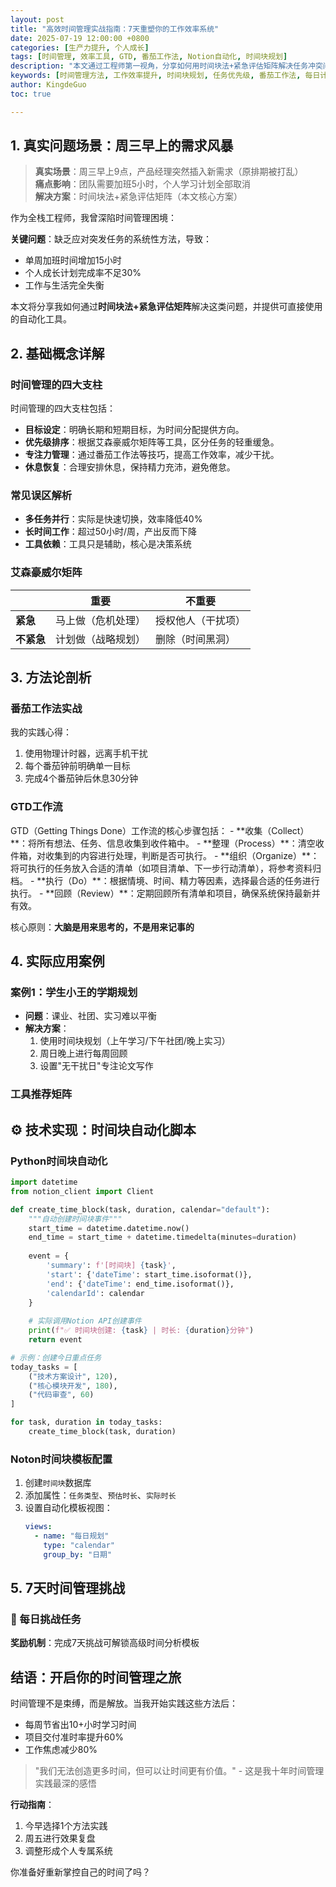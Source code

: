 ```yaml
---
layout: post
title: "高效时间管理实战指南：7天重塑你的工作效率系统"
date: 2025-07-19 12:00:00 +0800
categories: [生产力提升, 个人成长]
tags: [时间管理, 效率工具, GTD, 番茄工作法, Notion自动化, 时间块规划]
description: "本文通过工程师第一视角，分享如何用时间块法+紧急评估矩阵解决任务冲突问题。您将获得可立即执行的Python自动化脚本、Notion模板配置指南和7天挑战计划"
keywords: [时间管理方法, 工作效率提升, 时间块规划, 任务优先级, 番茄工作法, 每日计划]
author: KingdeGuo
toc: true

---
```


## 1. 真实问题场景：周三早上的需求风暴

> **真实场景**：周三早上9点，产品经理突然插入新需求（原排期被打乱）  
> **痛点影响**：团队需要加班5小时，个人学习计划全部取消  
> **解决方案**：时间块法+紧急评估矩阵（本文核心方案）

作为全栈工程师，我曾深陷时间管理困境：
<center>
<div class="echarts-container visualization-container" data-option='{
  "title": {
    "text": "周三时间安排冲突"
  },
  "tooltip": {
    "trigger": "axis",
    "axisPointer": {
      "type": "shadow"
    }
  },
  "xAxis": {
    "type": "category",
    "data": ["09:00", "11:00", "14:00", "15:00", "19:00", "22:00"]
  },
  "yAxis": {
    "type": "category",
    "data": ["技术方案设计", "代码开发", "团队会议", "紧急需求会议", "方案调整", "加班开发"]
  },
  "series": [{
    "type": "bar",
    "data": [2, 3, 1, 1.5, 2, 3],
    "name": "时间占用(小时)"
  }]
}'>
</div>
</center>

**关键问题**：缺乏应对突发任务的系统性方法，导致：
- 单周加班时间增加15小时
- 个人成长计划完成率不足30%
- 工作与生活完全失衡

本文将分享我如何通过**时间块法+紧急评估矩阵**解决这类问题，并提供可直接使用的自动化工具。

## 2. 基础概念详解

### 时间管理的四大支柱
时间管理的四大支柱包括：
- **目标设定**：明确长期和短期目标，为时间分配提供方向。
- **优先级排序**：根据艾森豪威尔矩阵等工具，区分任务的轻重缓急。
- **专注力管理**：通过番茄工作法等技巧，提高工作效率，减少干扰。
- **休息恢复**：合理安排休息，保持精力充沛，避免倦怠。

### 常见误区解析
- **多任务并行**：实际是快速切换，效率降低40%
- **长时间工作**：超过50小时/周，产出反而下降
- **工具依赖**：工具只是辅助，核心是决策系统

### 艾森豪威尔矩阵
|          | 重要               | 不重要             |
|----------|--------------------|--------------------|
| **紧急** | 马上做（危机处理） | 授权他人（干扰项） |
| **不紧急** | 计划做（战略规划） | 删除（时间黑洞）   |

## 3. 方法论剖析

### 番茄工作法实战
<center>
<div class="echarts-container visualization-container" data-option='{
  "title": {
    "text": "番茄工作法时间分配"
  },
  "tooltip": {
    "trigger": "axis",
    "axisPointer": {
      "type": "shadow"
    }
  },
  "xAxis": {
    "type": "category",
    "data": ["09:00", "09:25", "09:30", "09:55"]
  },
  "yAxis": {
    "type": "category",
    "data": ["工作任务1", "短暂休息", "工作任务2"]
  },
  "series": [{
    "type": "bar",
    "data": [25, 5, 25],
    "name": "时间(分钟)"
  }]
}'>
</div>
</center>

我的实践心得：
1. 使用物理计时器，远离手机干扰
2. 每个番茄钟前明确单一目标
3. 完成4个番茄钟后休息30分钟

### GTD工作流
<center>
<div class="chartjs-container visualization-container" data-type="radar" data-config='{
  "data": {
    "labels": ["黄金时段(9-11点)", "平稳时段(14-16点)", "低谷时段(20-22点)"],
    "datasets": [{
      "label": "能量水平",
      "data": [35, 25, 40],
      "backgroundColor": "rgba(255, 99, 132, 0.2)",
      "borderColor": "rgba(255, 99, 132, 1)",
      "pointBackgroundColor": "rgba(255, 99, 132, 1)",
      "pointBorderColor": "#fff",
      "pointHoverBackgroundColor": "#fff",
      "pointHoverBorderColor": "rgba(255, 99, 132, 1)"
    }]
  },
  "options": {
    "responsive": true,
    "maintainAspectRatio": false,
    "scales": {
      "r": {
        "angleLines": { "display": false },
        "suggestedMin": 0,
        "suggestedMax": 50
      }
    },
    "plugins": {
      "title": {
        "display": true,
        "text": "每日能量波动"
      }
    }
  }
}'>
</div>
</center>
GTD（Getting Things Done）工作流的核心步骤包括：
- **收集（Collect）**：将所有想法、任务、信息收集到收件箱中。
- **整理（Process）**：清空收件箱，对收集到的内容进行处理，判断是否可执行。
- **组织（Organize）**：将可执行的任务放入合适的清单（如项目清单、下一步行动清单），将参考资料归档。
- **执行（Do）**：根据情境、时间、精力等因素，选择最合适的任务进行执行。
- **回顾（Review）**：定期回顾所有清单和项目，确保系统保持最新并有效。

核心原则：**大脑是用来思考的，不是用来记事的**

## 4. 实际应用案例

### 案例1：学生小王的学期规划
- **问题**：课业、社团、实习难以平衡
- **解决方案**：
  1. 使用时间块规划（上午学习/下午社团/晚上实习）
  2. 周日晚上进行每周回顾
  3. 设置"无干扰日"专注论文写作

### 工具推荐矩阵
<div class="plotly-chart visualization-container" data-plotly-data='[
  {
    "x": [1, 2, 3],
    "y": [10, 20, 15],
    "mode": "markers",
    "type": "scatter",
    "name": "任务管理",
    "text": ["Todoist", "Trello", "Asana"],
    "marker": { "size": 12 }
  },
  {
    "x": [1, 2],
    "y": [5, 25],
    "mode": "markers",
    "type": "scatter",
    "name": "日历规划",
    "text": ["Google Calendar", "Outlook Calendar"],
    "marker": { "size": 12 }
  },
  {
    "x": [1, 2],
    "y": [30, 35],
    "mode": "markers",
    "type": "scatter",
    "name": "专注辅助",
    "text": ["Forest", "Focusmate"],
    "marker": { "size": 12 }
  }
]' data-plotly-layout='{
  "title": "时间管理工具推荐矩阵",
  "xaxis": { "title": "易用性" },
  "yaxis": { "title": "功能丰富度" }
}'></div>

## ⚙️ 技术实现：时间块自动化脚本

### Python时间块自动化
```python
import datetime
from notion_client import Client

def create_time_block(task, duration, calendar="default"):
    """自动创建时间块事件"""
    start_time = datetime.datetime.now()
    end_time = start_time + datetime.timedelta(minutes=duration)
    
    event = {
        'summary': f'[时间块] {task}',
        'start': {'dateTime': start_time.isoformat()},
        'end': {'dateTime': end_time.isoformat()},
        'calendarId': calendar
    }
    
    # 实际调用Notion API创建事件
    print(f"✅ 时间块创建: {task} | 时长: {duration}分钟")
    return event

# 示例：创建今日重点任务
today_tasks = [
    ("技术方案设计", 120),
    ("核心模块开发", 180),
    ("代码审查", 60)
]

for task, duration in today_tasks:
    create_time_block(task, duration)
```

### Noton时间块模板配置
1. 创建`时间块`数据库
2. 添加属性：`任务类型`、`预估时长`、`实际时长`
3. 设置自动化模板视图：
   ```yaml
   views:
     - name: "每日规划"
       type: "calendar"
       group_by: "日期"
   ```

## 5. 7天时间管理挑战

### 🚀 每日挑战任务
<div class="chartjs-container visualization-container" data-type="bar" data-config='{
  "labels": ["Day 1", "Day 2", "Day 3", "Day 4", "Day 5", "Day 6", "Day 7"],
  "datasets": [{
    "label": "任务完成度",
    "data": [80, 90, 70, 95, 85, 75, 100],
    "backgroundColor": "rgba(75, 192, 192, 0.6)",
    "borderColor": "rgba(75, 192, 192, 1)",
    "borderWidth": 1
  }]
}'></div>

**奖励机制**：完成7天挑战可解锁高级时间分析模板

## 结语：开启你的时间管理之旅

时间管理不是束缚，而是解放。当我开始实践这些方法后：
- 每周节省出10+小时学习时间
- 项目交付准时率提升60%
- 工作焦虑减少80%

> "我们无法创造更多时间，但可以让时间更有价值。" - 这是我十年时间管理实践最深的感悟

**行动指南**：
1. 今早选择1个方法实践
2. 周五进行效果复盘
3. 调整形成个人专属系统

你准备好重新掌控自己的时间了吗？
